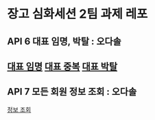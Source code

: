 # 장고 심화세션 2팀 과제 레포


## API 6 대표 임명, 박탈 : 오다솔
[대표 임명](https://github.com/likelion-Inha-12/django-advanced-team2/blob/fivedasol/api_6%20(1).png)
[대표 중복](https://github.com/likelion-Inha-12/django-advanced-team2/blob/fivedasol/api_6%20(2).png)
[대표 박탈](https://github.com/likelion-Inha-12/django-advanced-team2/blob/fivedasol/api_6%20(3).png)
---

## API 7 모든 회원 정보 조회 : 오다솔
[정보 조회](https://github.com/likelion-Inha-12/django-advanced-team2/blob/fivedasol/api_7.png)
